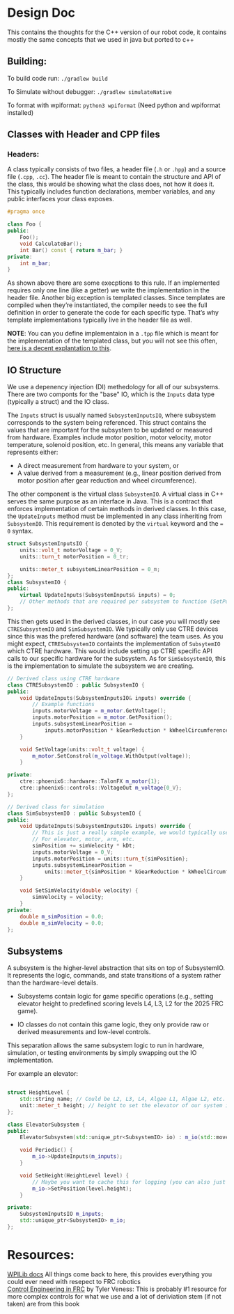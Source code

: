 # Design Doc
This contains the thoughts for the C++ version of our robot code, it contains mostly the same concepts that we used in java but ported to c++

## Building:
To build code run: `./gradlew build`</b>

To Simulate without debugger: `./gradlew simulateNative`</b>

To format with wpiformat: `python3 wpiformat` (Need python and wpiformat installed)</b>

## Classes with Header and CPP files
### Headers:
A class typically consists of two files, a header file (`.h` or `.hpp`) and a source file (`.cpp`, `.cc`).
The header file is meant to contain the structure and API of the class, this would be showing what the class does, not how it does it.
This typically includes function declarations, member variables, and any public interfaces your class exposes.
```cpp
#pragma once

class Foo {
public:
    Foo();
    void CalculateBar();
    int Bar() const { return m_bar; }
private:
    int m_bar;
}
```
As shown above there are some execptions to this rule.
If an implemented requires only one line (like a getter) we write the implementation in the header file.
Another big exception is templated classes. Since templates are compiled when they’re instantiated,
the compiler needs to see the full definition in order to generate the code for each specific type.
That’s why template implementations typically live in the header file as well.</b>

__NOTE__: You can you define implementaion in a `.tpp` file which is meant for the implementation of the templated class,
but you will not see this often, [here is a decent explantation to this](https://stackoverflow.com/a/495056).

## IO Structure
We use a depenency injection (DI) methedology for all of our subsystems.
There are two componts for the "base" IO, which is the `Inputs` data type (typically a struct) and the IO class.

The `Inputs` struct is usually named `SubsystemInputsIO`, where subsystem corresponds to the system being referenced.
This struct contains the values that are important for the subsystem to be updated or measured from hardware. Examples include motor position, motor velocity, motor temperature, solenoid position, etc. In general, this means any variable that represents either:

* A direct measurement from hardware to your system, or
* A value derived from a measurement (e.g., linear position derived from motor position after gear reduction and wheel circumference).

The other component is the virtual class `SubsystemIO`. A virtual class in C++ serves the same purpose as an interface in Java. This is a contract that enforces implementation of certain methods in derived classes. In this case, the `UpdateInputs` method must be implemented in any class inheriting from `SubsystemIO`. This requirement is denoted by the `virtual` keyword and the `= 0` syntax.

```cpp
struct SubsystemInputsIO {
    units::volt_t motorVoltage = 0_V;
    units::turn_t motorPosition = 0_tr;

    units::meter_t subsystemLinearPosition = 0_m;
};
class SubsystemIO {
public:
    virtual UpdateInputs(SubsystemInputs& inputs) = 0;
    // Other methods that are required per subsystem to function (SetPostion, SetAngle, etc)
};
```

This then gets used in the derived classes, in our case you will mostly see `CTRESubsystemIO` and `SimSubsystemIO`. We typically only use CTRE devices since this was the prefered hardware (and software) the team uses. As you might expect, `CTRESubsystemIO` containts the implementation of `SubsytemIO` which CTRE hardware. This would include setting up CTRE specific API calls to our specific hardware for the subsystem. As for `SimSubsystemIO`, this is the implementation to simulate the subsystem we are creating.

```cpp
// Derived class using CTRE hardware
class CTRESubsystemIO : public SubsystemIO {
public:
    void UpdateInputs(SubsystemInputsIO& inputs) override {
        // Example functions
        inputs.motorVoltage = m_motor.GetVoltage();
        inputs.motorPosition = m_motor.GetPosition();
        inputs.subsystemLinearPosition =
            inputs.motorPosition * kGearReduction * kWheelCircumference / 1_tr; // turns * unitless * meters / turns = meters
    }

    void SetVoltage(units::volt_t voltage) {
        m_motor.SetConstrol(m_voltage.WithOutput(voltage));
    }

private:
    ctre::phoenix6::hardware::TalonFX m_motor{1};
    ctre::phoenix6::controls::VoltageOut m_voltage{0_V};
};

// Derived class for simulation
class SimSubsystemIO : public SubsystemIO {
public:
    void UpdateInputs(SubsystemInputsIO& inputs) override {
        // This is just a really simple example, we would typically use WPILib sim classes
        // For elevator, motor, arm, etc.
        simPosition += simVelocity * kDt;
        inputs.motorVoltage = 0_V;
        inputs.motorPosition = units::turn_t{simPosition};
        inputs.subsystemLinearPosition =
            units::meter_t{simPosition * kGearReduction * kWheelCircumference};
    }

    void SetSimVelocity(double velocity) {
        simVelocity = velocity;
    }
private:
    double m_simPosition = 0.0;
    double m_simVelocity = 0.0;
};
```
## Subsystems
A subsystem is the higher-level abstraction that sits on top of SubsystemIO. It represents the logic, commands, and state transitions of a system rather than the hardware-level details.

* Subsystems contain logic for game specific operations (e.g., setting elevator height to predefined scoring levels L4, L3, L2 for the 2025 FRC game).

* IO classes do not contain this game logic, they only provide raw or derived measurements and low-level controls.

This separation allows the same subsystem logic to run in hardware, simulation, or testing environments by simply swapping out the IO implementation.

For example an elevator:

```cpp

struct HeightLevel {
    std::string name; // Could be L2, L3, L4, Algae L1, Algae L2, etc.
    unit::meter_t height; // height to set the elevator of our system in meters
};

class ElevatorSubsystem {
public:
    ElevatorSubsystem(std::unique_ptr<SubsystemIO> io) : m_io(std::move(io)) {}

    void Periodic() {
        m_io->UpdateInputs(m_inputs);
    }

    void SetHeight(HeightLevel level) {
        // Maybe you want to cache this for logging (you can also just log when this is called as well)
        m_io->SetPosition(level.height);
    }

private:
    SubsystemInputsIO m_inputs;
    std::unique_ptr<SubsystemIO> m_io;
};
```


# Resources:
[WPILib docs](docs.wpilib.org) All things come back to here, this provides everything you could ever need with resepect to FRC robotics<br />
[Control Engineering in FRC](https://controls-in-frc.link/) by Tyler Veness:
This is probably #1 resource for more complex controls for what we use and a lot of deriviation stem (if not taken) are from this book
